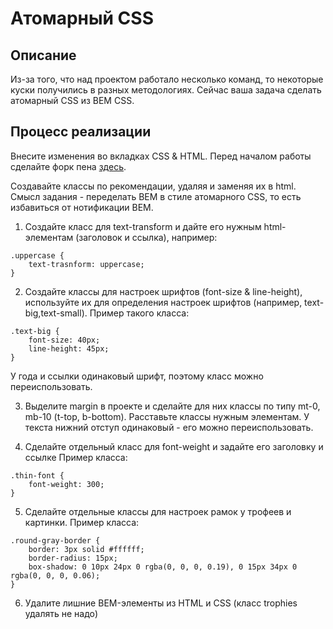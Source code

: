﻿# Атомарный CSS

## Описание
Из-за того, что над проектом работало несколько команд, то некоторые куски получились в разных методологиях. Сейчас ваша задача сделать атомарный CSS из BEM CSS.

## Процесс реализации

Внесите изменения во вкладках CSS & HTML. Перед началом работы сделайте форк пена [здесь](https://codepen.io/Netology/pen/jGjGeq?editors=0100#0).

Создавайте классы по рекомендации, удаляя и заменяя их в html. Смысл задания - переделать BEM в стиле атомарного CSS, то есть избавиться от нотификации BEM. 

1. Создайте класс для text-transform и дайте его нужным html-элементам (заголовок и ссылка), например:
```
.uppercase {
    text-trasnform: uppercase;
}
``` 


2. Создайте классы для настроек шрифтов (font-size & line-height), используйте их для определения настроек шрифтов (например, text-big,text-small). Пример такого класса:
```
.text-big {
    font-size: 40px;
    line-height: 45px;
}
``` 

У года и ссылки одинаковый шрифт, поэтому класс можно переиспользовать.

3. Выделите margin в проекте и сделайте для них классы по типу mt-0, mb-10 (t-top, b-bottom). Расставьте классы нужным элементам.
У текста нижний отступ одинаковый - его можно переиспользовать.

4. Сделайте отдельный класс для font-weight и задайте его заголовку и ссылке
Пример класса:
```
.thin-font {
    font-weight: 300;
}
``` 

5. Сделайте отдельные классы для настроек рамок у трофеев и картинки.
Пример класса:

```
.round-gray-border {
    border: 3px solid #ffffff;
    border-radius: 15px;
    box-shadow: 0 10px 24px 0 rgba(0, 0, 0, 0.19), 0 15px 34px 0 rgba(0, 0, 0, 0.06);
}
``` 

6. Удалите лишние BEM-элементы из HTML и CSS (класс trophies удалять не надо) 
